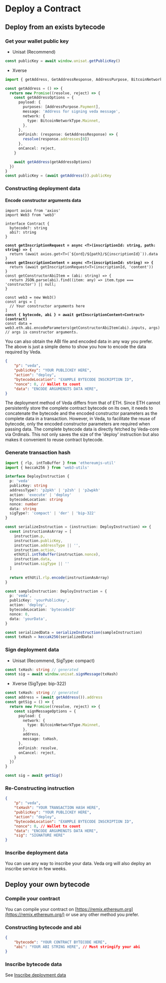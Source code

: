 # Deploy a Contract

## Deploy from an exists bytecode

### **Get your wallet public key**

* Unisat (Recommend)

```typescript
const publicKey = await window.unisat.getPublicKey()
```

* Xverse

```typescript
import { getAddress, GetAddressResponse, AddressPurpose, BitcoinNetworkType } from 'sats-connect'

const getAddress = () => {
  return new Promise((resolve, reject) => {
    const getAddressOptions = {
      payload: {
        purposes: [AddressPurpose.Payment],
        message: 'Address for signing veda message',
        network: {
          type: BitcoinNetworkType.Mainnet,
        },
      },
      onFinish: (response: GetAddressResponse) => {
        resolve(response.addresses[0])
      },
      onCancel: reject,
    }

    await getAddress(getAddressOptions)
  })
}
const publicKey = (await getAddress()).publicKey
```

### **Constructing deployment data**

#### Encode constructor arguments data

<pre class="language-typescript"><code class="lang-typescript">import axios from 'axios'
import Web3 from 'web3'

interface Contract {
  bytecode?: string
  abi?: string
}

<strong>const getInscriptionRequest = async &#x3C;T>(inscriptionId: string, path: string) => {
</strong>  return (await axios.get&#x3C;T>(`${ord}/${path}/${inscriptionId}`)).data
}
<strong>const getInscriptionContent = async &#x3C;T>(inscriptionId: string) => {
</strong>  return (await getInscriptionRequest&#x3C;T>(inscriptionId, 'content'))
}
const getConstructorAbiItem = (abi: string) => {
  return JSON.parse(abi).find((item: any) => item.type === 'constructor') || null;
}

const web3 = new Web3()
const args = [
  // Your constructor arguments here
]
<strong>const { bytecode, abi } = await getInscriptionContent&#x3C;Contract>(contract)
</strong>const data = web3.eth.abi.encodeParameters(getConstructorAbiItem(abi).inputs, args) // args is constructor arguments.
</code></pre>

You can also obtain the ABI file and encoded data in any way you prefer. The above is just a simple demo to show you how to encode the data required by Veda.

```json
{
    "p": "veda",
    "publicKey": "YOUR PUBLICKEY HERE",
    "action": "deploy",
    "bytecodeLocation": "EXAMPLE BYTECODE INSCRIPTION ID",
    "nonce": 0, // Wallet tx count
    "data": "ENCODE ARGUMENGTS DATA HERE",
}
```

The deployment method of Veda differs from that of ETH. Since ETH cannot persistently store the complete contract bytecode on its own, it needs to concatenate the bytecode and the encoded constructor parameters as the complete data in a transaction. However, in Veda, to facilitate the reuse of bytecode, only the encoded constructor parameters are required when passing data. The complete bytecode data is directly fetched by Veda-core via Ordinals. This not only saves the size of the 'deploy' instruction but also makes it convenient to reuse contract bytecode.

### Generate transaction hash

```typescript
import { rlp, intToBuffer } from 'ethereumjs-util'
import { keccak256 } from 'web3-utils'

interface DeployInstruction {
  p: 'veda'
  publicKey: string
  addressType?: 'p2pkh' | 'p2sh' | 'p2wpkh'
  action: 'execute' | 'deploy'
  bytecodeLocation: string
  nonce: number
  data: string
  sigType?: 'compact' | 'der' | 'bip-322'
}

const serializeInstruction = (instruction: DeployInstruction) => {
  const instructionAsArray = [
    instruction.p,
    instruction.publicKey,
    instruction.addressType || '',
    instruction.action,
    ethUtil.intToBuffer(instruction.nonce),
    instruction.data,
    instruction.sigType || ''
  ]
  
  return ethUtil.rlp.encode(instructionAsArray)
}

const sampleInstruction: DeployInstruction = {
  p: 'veda',
  publicKey: 'yourPublicKey',
  action: 'deploy',
  bytecodeLocation: 'bytecodeId'
  nonce: 0,
  data: 'yourData',
}

const serializedData = serializeInstruction(sampleInstruction)
const txHash = keccak256(serializedData)

```

### **Sign deployment data**

* Unisat (Recommend, SigType: compact)

```typescript
const txHash: string // generated
const sig = await window.unisat.signMessage(txHash)
```

* Xverse (SigType: bip-322)

```typescript
const txHash: string // generated
const address = (await getAddress()).address
const getSig = () => {
  return new Promise((resolve, reject) => {
    const signMessageOptions = {
      payload: {
        network: {
          type: BitcoinNetworkType.Mainnet,
        },
        address,
        message: txHash,
      },
      onFinish: resolve,
      onCancel: reject,
    }
  })
}

const sig = await getSig()
```

### **Re-Constructing instruction**

```json
{
    "p": "veda",
    "txHash": "YOUR TRANSACTION HASH HERE",
    "publicKey": "YOUR PUBLICKEY HERE",
    "action": "deploy",
    "bytecodeLocation": "EXAMPLE BYTECODE INSCRIPTION ID",
    "nonce": 0, // Wallet tx count
    "data": "ENCODE ARGUMENGTS DATA HERE",
    "sig": "SIGNATURE HERE"
}
```

### **Inscribe deployment data**

You can use any way to inscribe your data. Veda org will also deploy an inscribe service in few weeks.

## Deploy your own bytecode

### **Compile your contract**

You can compile your contract on [https://remix.ethereum.org](https://remix.ethereum.org/) or use any other method you prefer.

### **Constructing bytecode and abi**

```json
{
    "bytecode": "YOUR CONTRACT BYTECODE HERE",
    "abi": "YOUR ABI STRING HERE", // Must stringify your abi
}
```

### Inscribe bytecode data

See [Inscribe deployment data](deploy-a-contract.md#inscribe-deployment-data)
